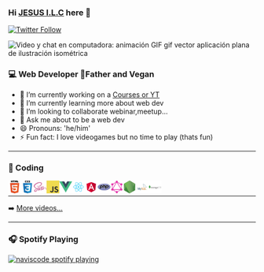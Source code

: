### Hi [JESUS I.L.C][website] here 👋

[![Twitter Follow](https://img.shields.io/twitter/follow/LCJesusI?color=1DA1F3&label=L.C.%20JESUS%20I.&logo=TWITTER&style=for-the-badge)](https://twitter.com/LCJesusI)

<div class="media-content">
      <img class="med-8x6 lazyautosizes lazyloaded" alt="Video y chat en computadora: animación GIF gif vector aplicación plana de ilustración isométrica" width="768" height="579" data-id="6430073" data-optimize-for-bots="true" data-srcset="https://cdn.dribbble.com/users/140227/screenshots/6430073/isometric-computer.gif 300w, https://cdn.dribbble.com/users/140227/screenshots/6430073/isometric-computer.gif 400w, https://cdn.dribbble.com/users/140227/screenshots/6430073/isometric-computer.gif 600w, https://cdn.dribbble.com/users/140227/screenshots/6430073/isometric-computer.gif 800w" data-src="https://cdn.dribbble.com/users/140227/screenshots/6430073/isometric-computer.gif" data-sizes="auto" skip_resize="true" srcset="https://cdn.dribbble.com/users/140227/screenshots/6430073/isometric-computer.gif 300w, https://cdn.dribbble.com/users/140227/screenshots/6430073/isometric-computer.gif 400w, https://cdn.dribbble.com/users/140227/screenshots/6430073/isometric-computer.gif 600w, https://cdn.dribbble.com/users/140227/screenshots/6430073/isometric-computer.gif 800w" src="https://cdn.dribbble.com/users/140227/screenshots/6430073/isometric-computer.gif" sizes="425px">
  </div>

### 💻 Web Developer 🌱Father and Vegan

- 🔭 I’m currently working on a [Courses or YT][website]
- 🌱 I’m currently learning more about web dev
- 👯 I’m looking to collaborate webinar,meetup...
- 💬 Ask me about to be a web dev
- 😄 Pronouns: 'he/him'
- ⚡ Fun fact: I love videogames but no time to play (thats fun)

---

### 🚀 Coding

[<img align="left" alt="HTML5" width="26px" src="https://raw.githubusercontent.com/github/explore/80688e429a7d4ef2fca1e82350fe8e3517d3494d/topics/html/html.png" />][yt]

[<img align="left" alt="CSS3" width="26px" src="https://raw.githubusercontent.com/github/explore/80688e429a7d4ef2fca1e82350fe8e3517d3494d/topics/css/css.png" />][yt]

[<img align="left" alt="Sass" width="26px" src="https://raw.githubusercontent.com/github/explore/80688e429a7d4ef2fca1e82350fe8e3517d3494d/topics/sass/sass.png" />][yt]

[<img align="left" alt="JavaScript" width="26px" src="https://raw.githubusercontent.com/github/explore/80688e429a7d4ef2fca1e82350fe8e3517d3494d/topics/javascript/javascript.png" />][yt]

[<img align="left" alt="Vue" width="26px" src="https://raw.githubusercontent.com/github/explore/80688e429a7d4ef2fca1e82350fe8e3517d3494d/topics/vue/vue.png" />][yt]

[<img align="left" alt="React" width="26px" src="https://raw.githubusercontent.com/github/explore/80688e429a7d4ef2fca1e82350fe8e3517d3494d/topics/react/react.png" />][yt]

[<img align="left" alt="Angular" width="26px" src="https://raw.githubusercontent.com/github/explore/80688e429a7d4ef2fca1e82350fe8e3517d3494d/topics/angular/angular.png" />][yt]

[<img align="left" alt="Php" width="26px" src="https://raw.githubusercontent.com/github/explore/80688e429a7d4ef2fca1e82350fe8e3517d3494d/topics/php/php.png" />][yt]

[<img align="left" alt="GraphQL" width="26px" src="https://raw.githubusercontent.com/github/explore/80688e429a7d4ef2fca1e82350fe8e3517d3494d/topics/graphql/graphql.png" />][yt]

[<img align="left" alt="Node.js" width="26px" src="https://raw.githubusercontent.com/github/explore/80688e429a7d4ef2fca1e82350fe8e3517d3494d/topics/nodejs/nodejs.png" />][yt]

[<img align="left" alt="MySQL" width="26px" src="https://raw.githubusercontent.com/github/explore/80688e429a7d4ef2fca1e82350fe8e3517d3494d/topics/mysql/mysql.png" />][yt]

[<img align="left" alt="MongoDB" width="26px" src="https://raw.githubusercontent.com/github/explore/80688e429a7d4ef2fca1e82350fe8e3517d3494d/topics/mongodb/mongodb.png" />][yt]

<br/>

---
<!--
### 🎥 Last YT videos

<!-- YT:START -->
<!-- - [Como funciona JavaScript, event loop, call stack, task queue [Descarga PDF gratuita]](https://www.youtube.com/watch?v=kBVPVO0-icw)
- [JavaScript vs TypeScript diferencias en código [Typescript 2021]](https://www.youtube.com/watch?v=4kB3A3RZCBY)
- [Como usar una IA para ayudarte a programar GRATIS [2021]](https://www.youtube.com/watch?v=0edR-_2BEzQ)
- [5 conceptos importantes en JavaScript que te ayudaran a conseguir trabajo](https://www.youtube.com/watch?v=bKGSgiX-yMk)
- [Trucos y consejos para google chrome [sin usar extensiones]](https://www.youtube.com/watch?v=pgbux8gcmaU)
-->
<!-- YT:END -->

➡️ [More videos...][yt]

---

### 🎧 Spotify Playing

[<img src="https://spotify-now-playing-kappa.vercel.app/api/spotify-playing" alt="naviscode spotify playing" width="350" />]()

<!-- LINKS -->

[website]: https://jesus-israel-lima-canaza.github.io/webjesus/#
[yt]: https://www.youtube.com/channel/UC-BhTLr0fHaMwrSYODL6h_Q
